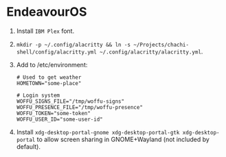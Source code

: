 # EndeavourOS

1. Install `IBM Plex` font.
2. `mkdir -p ~/.config/alacritty && ln -s ~/Projects/chachi-shell/config/alacritty.yml ~/.config/alacritty/alacritty.yml`.
3. Add to /etc/environment:

   ```
   # Used to get weather
   HOMETOWN="some-place"

   # Login system
   WOFFU_SIGNS_FILE="/tmp/woffu-signs"
   WOFFU_PRESENCE_FILE="/tmp/woffu-presence"
   WOFFU_TOKEN="some-token"
   WOFFU_USER_ID="some-user-id"
   ```

4. Install `xdg-desktop-portal-gnome xdg-desktop-portal-gtk xdg-desktop-portal`
   to allow screen sharing in GNOME+Wayland (not included by default).

